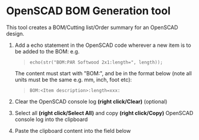 # OpenSCAD BOM Generation tool

This tool creates a BOM/Cutting list/Order summary for an OpenSCAD design.

1. Add a echo statement in the OpenSCAD code wherever a new item is to be added to the BOM: e.g.
    >`echo(str("BOM:PAR Softwood 2x1:length=", length));`

    The content must start with "BOM:", and be in the format below (note all units must be the same e.g. mm, inch, foot etc):
    >`BOM:<Item description>:length=xxx:`
1. Clear the OpenSCAD console log **(right click/Clear)** (optional)
1. Select all **(right click/Select All)** and copy **(right click/Copy)** OpenSCAD console log into the clipboard
1. Paste the clipboard content into the field below

